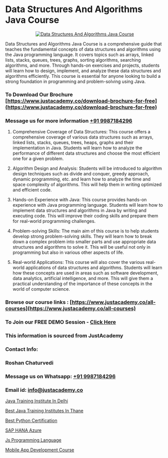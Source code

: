 # Data Structures And Algorithms Java Course

<p align="center">
  <a href="https://justacademy.co/course-detail/core-java-training">
    <img src="https://justacademy.co/storage2/course_image/1677245426_course_image.webp" alt="Data Structures And Algorithms Java Course">
  </a>
</p>


Data Structures and Algorithms Java Course is a comprehensive guide that teaches the fundamental concepts of data structures and algorithms using the Java programming language. It covers topics such as arrays, linked lists, stacks, queues, trees, graphs, sorting algorithms, searching algorithms, and more. Through hands-on exercises and projects, students will learn how to design, implement, and analyze these data structures and algorithms efficiently. This course is essential for anyone looking to build a strong foundation in programming and problem-solving using Java. 
### To Download Our Brochure [https://www.justacademy.co/download-brochure-for-free](https://www.justacademy.co/download-brochure-for-free)
### Message us for more information [+91 9987184296](https://api.whatsapp.com/send?phone=919987184296)
1) Comprehensive Coverage of Data Structures: This course offers a comprehensive coverage of various data structures such as arrays, linked lists, stacks, queues, trees, heaps, graphs and their implementation in Java. Students will learn how to analyze the performance of different data structures and choose the most efficient one for a given problem.

2) Algorithm Design and Analysis: Students will be introduced to algorithm design techniques such as divide and conquer, greedy approach, dynamic programming, etc. and learn how to analyze the time and space complexity of algorithms. This will help them in writing optimized and efficient code.

3) Hands-on Experience with Java: This course provides hands-on experience with Java programming language. Students will learn how to implement data structures and algorithms in Java by writing and executing code. This will improve their coding skills and prepare them for real-world programming challenges.

4) Problem-solving Skills: The main aim of this course is to help students develop strong problem-solving skills. They will learn how to break down a complex problem into smaller parts and use appropriate data structures and algorithms to solve it. This will be useful not only in programming but also in various other aspects of life.

5) Real-world Applications: This course will also cover the various real-world applications of data structures and algorithms. Students will learn how these concepts are used in areas such as software development, data analytics, artificial intelligence, and more. This will give them a practical understanding of the importance of these concepts in the world of computer science.

### Browse our course links : [https://www.justacademy.co/all-courses](https://www.justacademy.co/all-courses) 
### To Join our FREE DEMO Session - [Click Here](https://www.justacademy.co/register-for-course-demo)


### This information is sourced from JustAcademy
### Contact Info:
### Roshan Chaturvedi
### Message us on Whatsapp: [+91 9987184296](https://api.whatsapp.com/send?phone=919987184296)
### Email id: [info@justacademy.co](mailto:info@justacademy.co)
                
[Java Training Institute In Delhi](https://www.linkedin.com/pulse/java-training-institute-delhi-justacademy-kolkata-xl5me?trackingId=%2BJDvOIiBXo3qjk87PUnsTg%3D%3D&lipi=urn%3Ali%3Apage%3Ad_flagship3_company_admin%3BZ3buGVXtSt2MpOd2OMz6cQ%3D%3D)

[Best Java Training Institutes In Thane](https://www.linkedin.com/pulse/best-java-training-institutes-thane-justacademy-london-vrcgf?trackingId=L0C%2BeLv%2Fn%2Ff%2FDwOZJ21skw%3D%3D&lipi=urn%3Ali%3Apage%3Ad_flagship3_company_admin%3B8bhEAS%2F%2FQ963blIb%2F6qnpA%3D%3D)

[Best Python Certification](https://medium.com/@surajvaishnav5015/best-python-certification-8d64f7426742)

[SAP HANA Azure](https://medium.com/@kamblerajas684/sap-hana-azure-707ecda778ff)

[Js Programming Language](https://justacademyin.github.io/Articles/Js-Programming-Language)

[Mobile App Development Course](https://justacademyin.github.io/Articles/Mobile-App-Development-Course)

